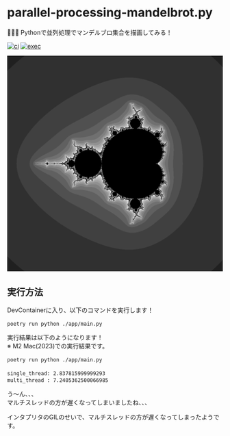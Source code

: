 # parallel-processing-mandelbrot.py

🍁🍁🍁 Pythonで並列処理でマンデルブロ集合を描画してみる！  

[![ci](https://github.com/osawa-koki/parallel-processing-mandelbrot.py/actions/workflows/ci.yml/badge.svg)](https://github.com/osawa-koki/parallel-processing-mandelbrot.py/actions/workflows/ci.yml)
[![exec](https://github.com/osawa-koki/parallel-processing-mandelbrot.py/actions/workflows/exec.yml/badge.svg)](https://github.com/osawa-koki/parallel-processing-mandelbrot.py/actions/workflows/exec.yml)

![成果物](./docs/images/fruit.png)  

## 実行方法

DevContainerに入り、以下のコマンドを実行します！  

```shell
poetry run python ./app/main.py
```

実行結果は以下のようになります！  
※ M2 Mac(2023)での実行結果です。  

```result
poetry run python ./app/main.py

single_thread: 2.837815999999293
multi_thread : 7.2405362500066985
```

う〜ん、、、  
マルチスレッドの方が遅くなってしまいましたね、、、  

インタプリタのGILのせいで、マルチスレッドの方が遅くなってしまったようです。  
